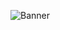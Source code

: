 ![Banner](https://raw.githubusercontent.com/mlkhsan0/Semester4-UTP-PAM/master/screenshot/banner.png)
